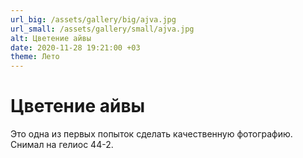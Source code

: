 ```yaml
---
url_big: /assets/gallery/big/ajva.jpg
url_small: /assets/gallery/small/ajva.jpg
alt: Цветение айвы
date: 2020-11-28 19:21:00 +03
theme: Лето
---
```

# Цветение айвы
Это одна из первых попыток сделать качественную фотографию. Снимал на гелиос 44-2.
